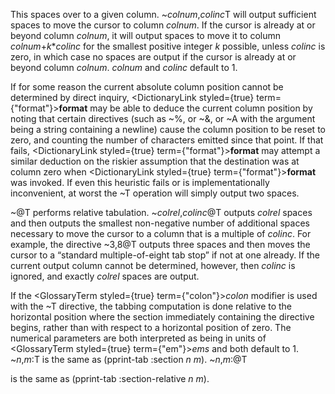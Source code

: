  



This spaces over to a given column. &#126;*colnum*,*colinc*T will output sufficient spaces to move the cursor to column *colnum*. If the cursor is already at or beyond column *colnum*, it will output spaces to move it to column *colnum*+*k*\**colinc* for the smallest positive integer *k* possible, unless *colinc* is zero, in which case no spaces are output if the cursor is already at or beyond column *colnum*. *colnum* and *colinc* default to 1. 



If for some reason the current absolute column position cannot be determined by direct inquiry, <DictionaryLink styled={true} term={"format"}><b>format</b></DictionaryLink> may be able to deduce the current column position by noting that certain directives (such as &#126;%, or &#126;&amp;, or &#126;A with the argument being a string containing a newline) cause the column position to be reset to zero, and counting the number of characters emitted since that point. If that fails, <DictionaryLink styled={true} term={"format"}><b>format</b></DictionaryLink> may attempt a similar deduction on the riskier assumption that the destination was at column zero when <DictionaryLink styled={true} term={"format"}><b>format</b></DictionaryLink> was invoked. If even this heuristic fails or is implementationally inconvenient, at worst the &#126;T operation will simply output two spaces. 



&#126;@T performs relative tabulation. &#126;*colrel*,*colinc*@T outputs *colrel* spaces and then outputs the smallest non-negative number of additional spaces necessary to move the cursor to a column that is a multiple of *colinc*. For example, the directive &#126;3,8@T outputs three spaces and then moves the cursor to a “standard multiple-of-eight tab stop” if not at one already. If the current output column cannot be determined, however, then *colinc* is ignored, and exactly *colrel* spaces are output. 



If the <GlossaryTerm styled={true} term={"colon"}><i>colon</i></GlossaryTerm> modifier is used with the &#126;T directive, the tabbing computation is done relative to the horizontal position where the section immediately containing the directive begins, rather than with respect to a horizontal position of zero. The numerical parameters are both interpreted as being in units of <GlossaryTerm styled={true} term={"em"}><i>ems</i></GlossaryTerm> and both default to 1. &#126;*n*,*m*:T is the same as (pprint-tab :section *n m*). &#126;*n*,*m*:@T 



is the same as (pprint-tab :section-relative *n m*). 




